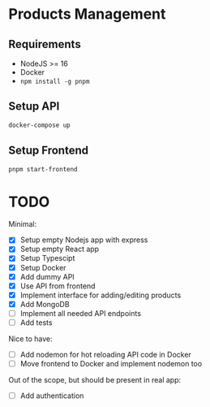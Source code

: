# Products Management

## Requirements

- NodeJS >= 16
- Docker
- `npm install -g pnpm`

## Setup API

```bash
docker-compose up
```

## Setup Frontend

```bash
pnpm start-frontend
```

# TODO

Minimal:

- [x] Setup empty Nodejs app with express
- [x] Setup empty React app
- [x] Setup Typescipt
- [x] Setup Docker
- [x] Add dummy API
- [x] Use API from frontend
- [x] Implement interface for adding/editing products
- [x] Add MongoDB
- [ ] Implement all needed API endpoints
- [ ] Add tests

Nice to have:

- [ ] Add nodemon for hot reloading API code in Docker
- [ ] Move frontend to Docker and implement nodemon too

Out of the scope, but should be present in real app:

- [ ] Add authentication
